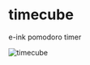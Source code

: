 # timecube
e-ink pomodoro timer

![timecube](https://user-images.githubusercontent.com/12473153/188297510-3333f2db-82ad-4c22-ab4d-9044727d0403.png)